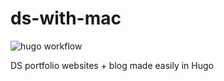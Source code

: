 # ds-with-mac
![hugo workflow](https://github.com/MarcusElwin/MarcusElwin.github.io/actions/workflows/hugo.yml/badge.svg)

DS portfolio websites + blog made easily in Hugo
